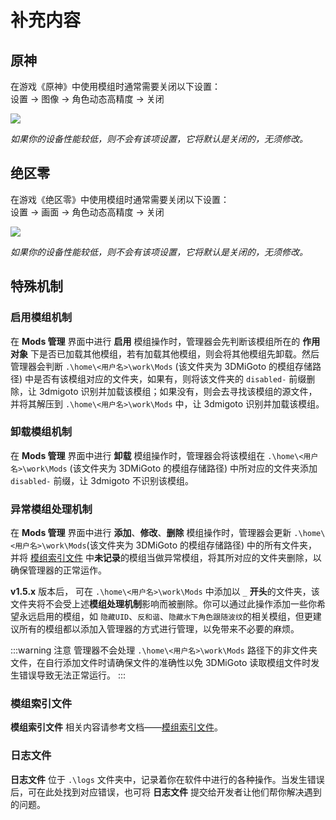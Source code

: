 # 补充内容

## 原神

在游戏《原神》中使用模组时通常需要关闭以下设置：\
设置 → 图像 → 角色动态高精度 → 关闭

![](/static/image/049ce9eb.png)

<weaken><em>如果你的设备性能较低，则不会有该项设置，它将默认是关闭的，无须修改。</em></weaken>

## 绝区零

在游戏《绝区零》中使用模组时通常需要关闭以下设置：\
设置 → 画面 → 角色动态高精度 → 关闭

![](/static/image/3f64bddb.png)

<weaken><em>如果你的设备性能较低，则不会有该项设置，它将默认是关闭的，无须修改。</em></weaken>

## 特殊机制

### 启用模组机制
在 **Mods 管理** 界面中进行 **启用** 模组操作时，管理器会先判断该模组所在的 **作用对象** 下是否已加载其他模组，若有加载其他模组，则会将其他模组先卸载。然后管理器会判断 `.\home\<用户名>\work\Mods` <weaken>(该文件夹为 3DMiGoto 的模组存储路径)</weaken> 中是否有该模组对应的文件夹，如果有，则将该文件夹的 `disabled-` 前缀删除，让 3dmigoto 识别并加载该模组；如果没有，则会去寻找该模组的源文件，并将其解压到 `.\home\<用户名>\work\Mods` 中，让 3dmigoto 识别并加载该模组。

### 卸载模组机制
在 **Mods 管理** 界面中进行 **卸载** 模组操作时，管理器会将该模组在 `.\home\<用户名>\work\Mods` <weaken>(该文件夹为 3DMiGoto 的模组存储路径)</weaken> 中所对应的文件夹添加 `disabled-` 前缀，让 3dmigoto 不识别该模组。

### 异常模组处理机制 <Badge type="danger" text="重要" />
在 **Mods 管理** 界面中进行 **添加**、**修改**、**删除** 模组操作时，管理器会更新 `.\home\<用户名>\work\Mods`<weaken>(该文件夹为 3DMiGoto 的模组存储路径)</weaken> 中的所有文件夹，并将 [模组索引文件](/docs/mods-index) 中**未记录**的模组当做异常模组，将其所对应的文件夹删除，以确保管理器的正常运作。

**v1.5.x** 版本后， 可在 `.\home\<用户名>\work\Mods` 中添加以 `_` **开头**的文件夹，该文件夹将不会受上述**模组处理机制**影响而被删除。你可以通过此操作添加一些你希望永远启用的模组，如 `隐藏UID`、`反和谐`、`隐藏水下角色跟随波纹`的相关模组，但更建议所有的模组都以添加入管理器的方式进行管理，以免带来不必要的麻烦。

:::warning 注意
管理器不会处理 `.\home\<用户名>\work\Mods` 路径下的非文件夹文件，在自行添加文件时请确保文件的准确性以免 3DMiGoto 读取模组文件时发生错误导致无法正常运行。
:::

### 模组索引文件
**模组索引文件** 相关内容请参考文档——[模组索引文件](/docs/mods-index)。

### 日志文件
**日志文件** 位于 `.\logs` 文件夹中，记录着你在软件中进行的各种操作。当发生错误后，可在此处找到对应错误，也可将 **日志文件** 提交给开发者让他们帮你解决遇到的问题。
